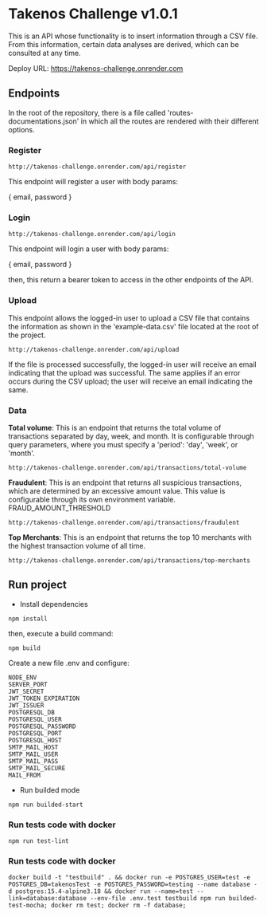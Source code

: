 # Takenos Challenge v1.0.1

This is an API whose functionality is to insert information through a CSV file. From this information, certain data analyses are derived, which can be consulted at any time.

Deploy URL: https://takenos-challenge.onrender.com


## Endpoints

In the root of the repository, there is a file called 'routes-documentations.json' in which all the routes are rendered with their different options.

### Register
```
http://takenos-challenge.onrender.com/api/register
```
This endpoint will register a user with body params:

{
	email,
	password
}

### Login
```
http://takenos-challenge.onrender.com/api/login
```
This endpoint will login a user with body params:

{
	email,
	password
}

then, this return a bearer token to access in the other endpoints of the API.

### Upload

This endpoint allows the logged-in user to upload a CSV file that contains the information as shown in the 'example-data.csv' file located at the root of the project.

```
http://takenos-challenge.onrender.com/api/upload
```
If the file is processed successfully, the logged-in user will receive an email indicating that the upload was successful. The same applies if an error occurs during the CSV upload; the user will receive an email indicating the same.

### Data

**Total volume**: This is an endpoint that returns the total volume of transactions separated by day, week, and month. It is configurable through query parameters, where you must specify a 'period': 'day', 'week', or 'month'.
```
http://takenos-challenge.onrender.com/api/transactions/total-volume
```

**Fraudulent**: This is an endpoint that returns all suspicious transactions, which are determined by an excessive amount value. This value is configurable through its own environment variable. FRAUD_AMOUNT_THRESHOLD
```
http://takenos-challenge.onrender.com/api/transactions/fraudulent
```

**Top Merchants**: This is an endpoint that returns the top 10 merchants with the highest transaction volume of all time.
```
http://takenos-challenge.onrender.com/api/transactions/top-merchants
```


## Run project
- Install dependencies
```
npm install
```

then, execute a build command:
```
npm build
```

Create a new file .env and configure:
```
NODE_ENV
SERVER_PORT
JWT_SECRET
JWT_TOKEN_EXPIRATION
JWT_ISSUER
POSTGRESQL_DB
POSTGRESQL_USER
POSTGRESQL_PASSWORD
POSTGRESQL_PORT
POSTGRESQL_HOST
SMTP_MAIL_HOST
SMTP_MAIL_USER
SMTP_MAIL_PASS
SMTP_MAIL_SECURE
MAIL_FROM
```

- Run builded mode
```
npm run builded-start
```

### Run tests code with docker

```
npm run test-lint
```

### Run tests code with docker

```
docker build -t "testbuild" . && docker run -e POSTGRES_USER=test -e POSTGRES_DB=takenosTest -e POSTGRES_PASSWORD=testing --name database -d postgres:15.4-alpine3.18 && docker run --name=test --link=database:database --env-file .env.test testbuild npm run builded-test-mocha; docker rm test; docker rm -f database;
```
